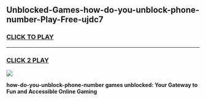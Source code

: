 
## Unblocked-Games-how-do-you-unblock-phone-number-Play-Free-ujdc7
<h3>
<a href="https://premium76.site?title=how-do-you-unblock-phone-number&ref=10A">CLICK TO PLAY</a></h3>
<hr>

<h3>
<a href="https://premium76.site?title=how-do-you-unblock-phone-number&ref=10A">CLICK 2 PLAY</a>
  
</h3>

<a href="https://premium76.site?title=how-do-you-unblock-phone-number&ref=10A"><img src="https://clearcache.store/games.png"></a>


**how-do-you-unblock-phone-number games unblocked: Your Gateway to Fun and Accessible Online Gaming**
